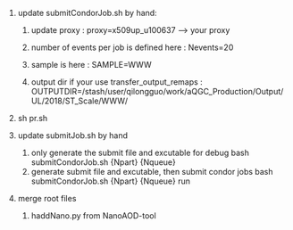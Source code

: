1. update submitCondorJob.sh by hand:
    1. update proxy :
    proxy=x509up_u100637 --> your proxy

    2. number of events per job is defined here :
    Nevents=20

    3. sample is here :
    SAMPLE=WWW

    4. output dir if your use transfer_output_remaps :
    OUTPUTDIR=/stash/user/qilongguo/work/aQGC_Production/Output/UL/2018/ST_Scale/WWW/

2. sh pr.sh

3. update submitJob.sh by hand
    1. only generate the submit file and excutable for debug
        bash submitCondorJob.sh {Npart} {Nqueue} 
    2. generate submit file and excutable, then submit condor jobs 
        bash submitCondorJob.sh {Npart} {Nqueue} run
    
4. merge root files
    1. haddNano.py from NanoAOD-tool 